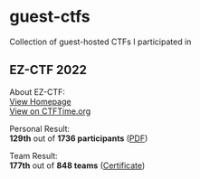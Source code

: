# guest-ctfs
Collection of guest-hosted CTFs I participated in

## EZ-CTF 2022
About EZ-CTF:  
[View Homepage](https://ez.ctf.cafe)  
[View on CTFTime.org](https://ctftime.org/event/1655/)

Personal Result:  
**129th** out of **1736 participants** ([PDF](https://upload.david-dewes.de/ceytec_results_ezctf.pdf))

Team Result:  
**177th** out of **848 teams** ([Certificate](https://upload.david-dewes.de/kekw_ezctf.png))
